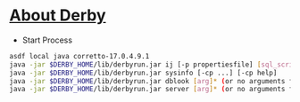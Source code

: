 # [About Derby](https://db.apache.org/derby/docs/10.16/getstart/index.html)

- Start Process

```bash
asdf local java corretto-17.0.4.9.1
java -jar $DERBY_HOME/lib/derbyrun.jar ij [-p propertiesfile] [sql_script]
java -jar $DERBY_HOME/lib/derbyrun.jar sysinfo [-cp ...] [-cp help]
java -jar $DERBY_HOME/lib/derbyrun.jar dblook [arg]* (or no arguments for usage)
java -jar $DERBY_HOME/lib/derbyrun.jar server [arg]* (or no arguments for usage)
```

